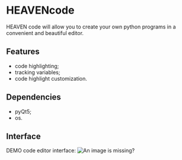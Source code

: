 # HEAVENcode
HEAVEN code will allow you to create your own python programs in a convenient and beautiful editor.
## Features
- code highlighting;
- tracking variables;
- code highlight customization.
## Dependencies
- pyQt5;
- os.

## Interface
DEMO code editor interface:
![An image is missing?](images/interface_1.png "This is how it looks on your computer!")

